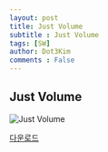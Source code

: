 ```yaml
---
layout: post
title: Just Volume
subtitle : Just Volume
tags: [SW]
author: Dot3Kim
comments : False
---
```



## Just Volume

![Just Volume](https://github.com/Dot3Kim/dot3kim.github.io/tree/main/_files/JustVolume/img1.png "Just Volume")


[다운로드](https://github.com/Dot3Kim/dot3kim.github.io/tree/main/_files/JustVolume/JustVolume.exe)
